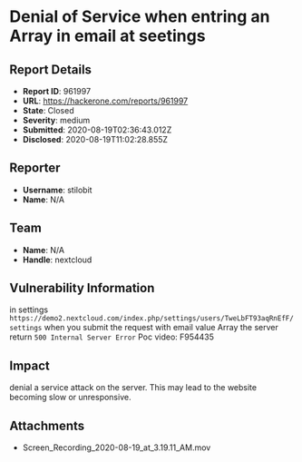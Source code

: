 # Denial of Service when entring an Array in email at seetings

## Report Details
- **Report ID**: 961997
- **URL**: https://hackerone.com/reports/961997
- **State**: Closed
- **Severity**: medium
- **Submitted**: 2020-08-19T02:36:43.012Z
- **Disclosed**: 2020-08-19T11:02:28.855Z

## Reporter
- **Username**: stilobit
- **Name**: N/A

## Team
- **Name**: N/A
- **Handle**: nextcloud

## Vulnerability Information
in settings `https://demo2.nextcloud.com/index.php/settings/users/TweLbFT93aqRnEfF/settings`
when you submit the request with email value Array the server return `500 Internal Server Error`
Poc video:
F954435

## Impact

denial a service attack on the server. This may lead to the website becoming slow or unresponsive.

## Attachments
- Screen_Recording_2020-08-19_at_3.19.11_AM.mov
